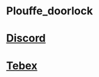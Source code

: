 # Plouffe_doorlock

# **[Discord](https://discord.gg/xJVCY9AvvW)**

# **[Tebex](https://plouffe.tebex.io)**

